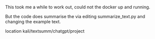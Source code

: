 This took me a while to work out, could not the docker up and running. 

But the code does summarise the 
via editing summarize_text.py and changing the example text. 

location kali/textsumm/chatgpt/project
